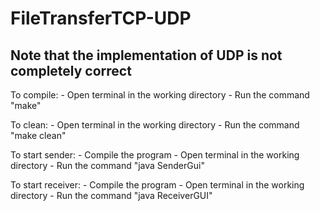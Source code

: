 # FileTransferTCP-UDP
## Note that the implementation of UDP is not completely correct
To compile:
	- Open terminal in the working directory
	- Run the command "make"

To clean:
	- Open terminal in the working directory
	- Run the command "make clean"

To start sender:
	- Compile the program
	- Open terminal in the working directory
	- Run the command "java SenderGui"

To start receiver:
	- Compile the program
	- Open terminal in the working directory
	- Run the command "java ReceiverGUI"

